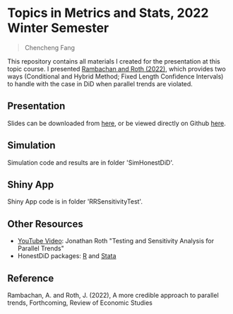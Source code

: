 # Topics in Metrics and Stats, 2022 Winter Semester

> Chencheng Fang

This repository contains all materials I created for the presentation at this topic course. I presented [Rambachan and Roth (2022)](), which provides two ways (Conditional and Hybrid Method; Fixed Length Confidence Intervals) to handle with the case in DiD when parallel trends are violated.

## Presentation

Slides can be downloaded from [here](raw.githubusercontent.com/ccfang2/TopicsMetricsStats2022WiSe/main/final_presentation_WiSe.md), or be viewed directly on Github [here](https://github.com/ccfang2/TopicsMetricsStats2022WiSe/blob/main/final_presentation_WiSe.md).

## Simulation

Simulation code and results are in folder 'SimHonestDiD'.

## Shiny App

Shiny App code is in folder 'RRSensitivityTest'.

## Other Resources

 - [YouTube Video](https://www.youtube.com/watch?v=F8C1xaPoRvM): Jonathan Roth "Testing and Sensitivity Analysis for Parallel Trends"
 - HonestDiD packages: [R](https://github.com/asheshrambachan/HonestDiD) and [Stata](https://github.com/mcaceresb/stata-honestdid#honestdid)

## Reference

Rambachan, A. and Roth, J. (2022), A more credible approach to parallel trends, Forthcoming, Review of Economic Studies
